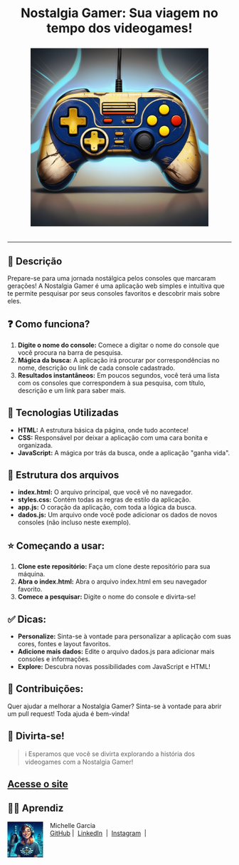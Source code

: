 <h1 align="center">  Nostalgia Gamer: Sua viagem no tempo dos videogames!

<p align="center">
<img 
    src="./assets/controller.jpg"
    width="400"  
/>
</p>

---


## 📓 Descrição

Prepare-se para uma jornada nostálgica pelos consoles que marcaram gerações! A Nostalgia Gamer é uma aplicação web simples e intuitiva que te permite pesquisar por seus consoles favoritos e descobrir mais sobre eles. 

## ❓ Como funciona?

1. **Digite o nome do console:** Comece a digitar o nome do console que você procura na barra de pesquisa.
2. **Mágica da busca:** A aplicação irá procurar por correspondências no nome, descrição ou link de cada console cadastrado.
3. **Resultados instantâneos:** Em poucos segundos, você terá uma lista com os consoles que correspondem à sua pesquisa, com título, descrição e um link para saber mais.

## 🤖 Tecnologias Utilizadas

* **HTML:** A estrutura básica da página, onde tudo acontece!
* **CSS:** Responsável por deixar a aplicação com uma cara bonita e organizada.
* **JavaScript:** A mágica por trás da busca, onde a aplicação "ganha vida".

## 📁 Estrutura dos arquivos

* **index.html:** O arquivo principal, que você vê no navegador.
* **styles.css:** Contém todas as regras de estilo da aplicação.
* **app.js:** O coração da aplicação, com toda a lógica da busca.
* **dados.js:** Um arquivo onde você pode adicionar os dados de novos consoles (não incluso neste exemplo).

## ⭐ Começando a usar:

1. **Clone este repositório:** Faça um clone deste repositório para sua máquina.
2. **Abra o index.html:** Abra o arquivo index.html em seu navegador favorito.
3. **Comece a pesquisar:** Digite o nome do console e divirta-se!

## ✅ Dicas:

* **Personalize:** Sinta-se à vontade para personalizar a aplicação com suas cores, fontes e layout favoritos.
* **Adicione mais dados:** Edite o arquivo dados.js para adicionar mais consoles e informações.
* **Explore:** Descubra novas possibilidades com JavaScript e HTML!

## 🤝 Contribuições:

Quer ajudar a melhorar a Nostalgia Gamer? Sinta-se à vontade para abrir um pull request! Toda ajuda é bem-vinda!

## 👾 Divirta-se!

> ℹ️ Esperamos que você se divirta explorando a história dos videogames com a Nostalgia Gamer!

[Acesse o site](https://gamer-gules-chi.vercel.app/)
---
## 👩‍💻 Aprendiz

<p>
    <img 
      align=left 
      margin=10 
      width=80 
      src="https://github.com/chellegeek/my-first-repository/blob/main/IA_images/podcaster.jpg"
    />
    <p>&nbsp&nbsp&nbsp&nbspMichelle Garcia<br>
    &nbsp&nbsp&nbsp
    <a href="https://github.com/chellegeek">
    GitHub</a>&nbsp;|&nbsp;
   <a href="https://www.linkedin.com/in/michelle-
garcia-/">LinkedIn</a>
&nbsp;|&nbsp;
    <a href="https://www.instagram.com/chellegarciami/">
    Instagram</a>
&nbsp;|&nbsp;</p>
</p>
<br/><br/>
<p>

